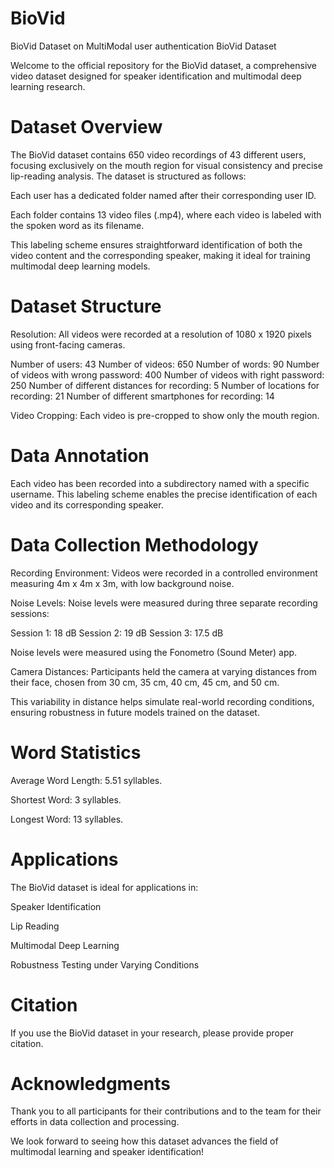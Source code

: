 # BioVid
BioVid Dataset on MultiModal user authentication
BioVid Dataset

Welcome to the official repository for the BioVid dataset, a comprehensive video dataset designed for speaker identification and multimodal deep learning research.

# Dataset Overview

The BioVid dataset contains 650 video recordings of 43 different users, focusing exclusively on the mouth region for visual consistency and precise lip-reading analysis. The dataset is structured as follows:

Each user has a dedicated folder named after their corresponding user ID.

Each folder contains 13 video files (.mp4), where each video is labeled with the spoken word as its filename.

This labeling scheme ensures straightforward identification of both the video content and the corresponding speaker, making it ideal for training multimodal deep learning models.

# Dataset Structure

Resolution: All videos were recorded at a resolution of 1080 x 1920 pixels using front-facing cameras.

Number of users: 43
Number of videos: 650
Number of words: 90
Number of videos with wrong password: 400
Number of videos with right password: 250
Number of different distances for recording: 5
Number of locations for recording: 21
Number of different smartphones for recording: 14

Video Cropping: Each video is pre-cropped to show only the mouth region.

# Data Annotation

Each video has been recorded into a subdirectory named with a specific username. This labeling scheme enables the precise identification of each video and its corresponding speaker. 

# Data Collection Methodology

Recording Environment: Videos were recorded in a controlled environment measuring 4m x 4m x 3m, with low background noise.

Noise Levels: Noise levels were measured during three separate recording sessions:

Session 1: 18 dB
Session 2: 19 dB
Session 3: 17.5 dB

Noise levels were measured using the Fonometro (Sound Meter) app.

Camera Distances: Participants held the camera at varying distances from their face, chosen from 30 cm, 35 cm, 40 cm, 45 cm, and 50 cm.

This variability in distance helps simulate real-world recording conditions, ensuring robustness in future models trained on the dataset.

# Word Statistics

Average Word Length: 5.51 syllables.

Shortest Word: 3 syllables.

Longest Word: 13 syllables.

# Applications

The BioVid dataset is ideal for applications in:

Speaker Identification

Lip Reading

Multimodal Deep Learning

Robustness Testing under Varying Conditions

# Citation

If you use the BioVid dataset in your research, please provide proper citation.

# Acknowledgments

Thank you to all participants for their contributions and to the team for their efforts in data collection and processing.

We look forward to seeing how this dataset advances the field of multimodal learning and speaker identification!


